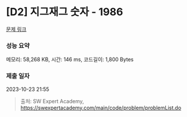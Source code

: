 # [D2] 지그재그 숫자 - 1986 

[문제 링크](https://swexpertacademy.com/main/code/problem/problemDetail.do?contestProbId=AV5PxmBqAe8DFAUq) 

### 성능 요약

메모리: 58,268 KB, 시간: 146 ms, 코드길이: 1,800 Bytes

### 제출 일자

2023-10-23 21:55



> 출처: SW Expert Academy, https://swexpertacademy.com/main/code/problem/problemList.do